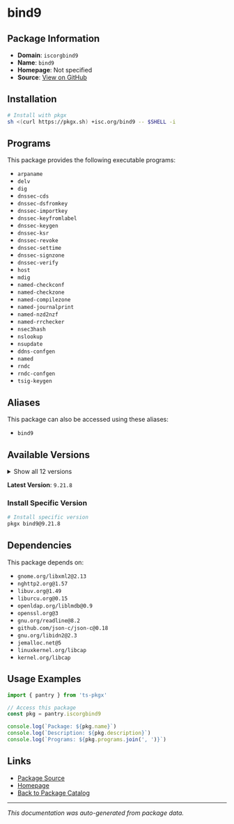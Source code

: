 # bind9

>

## Package Information

- **Domain**: `iscorgbind9`
- **Name**: `bind9`
- **Homepage**: Not specified
- **Source**: [View on GitHub](https://github.com/pkgxdev/pantry/tree/main/projects/isc.org/bind9/package.yml)

## Installation

```bash
# Install with pkgx
sh <(curl https://pkgx.sh) +isc.org/bind9 -- $SHELL -i
```

## Programs

This package provides the following executable programs:

- `arpaname`
- `delv`
- `dig`
- `dnssec-cds`
- `dnssec-dsfromkey`
- `dnssec-importkey`
- `dnssec-keyfromlabel`
- `dnssec-keygen`
- `dnssec-ksr`
- `dnssec-revoke`
- `dnssec-settime`
- `dnssec-signzone`
- `dnssec-verify`
- `host`
- `mdig`
- `named-checkconf`
- `named-checkzone`
- `named-compilezone`
- `named-journalprint`
- `named-nzd2nzf`
- `named-rrchecker`
- `nsec3hash`
- `nslookup`
- `nsupdate`
- `ddns-confgen`
- `named`
- `rndc`
- `rndc-confgen`
- `tsig-keygen`

## Aliases

This package can also be accessed using these aliases:

- `bind9`

## Available Versions

<details>
<summary>Show all 12 versions</summary>

- `9.21.8`, `9.21.7`, `9.21.6`, `9.21.5`, `9.21.4`
- `9.20.9`, `9.20.8`, `9.20.7`, `9.20.6`, `9.18.37`
- `9.18.36`, `9.18.35`

</details>

**Latest Version**: `9.21.8`

### Install Specific Version

```bash
# Install specific version
pkgx bind9@9.21.8
```

## Dependencies

This package depends on:

- `gnome.org/libxml2@2.13`
- `nghttp2.org@1.57`
- `libuv.org@1.49`
- `liburcu.org@0.15`
- `openldap.org/liblmdb@0.9`
- `openssl.org@3`
- `gnu.org/readline@8.2`
- `github.com/json-c/json-c@0.18`
- `gnu.org/libidn2@2.3`
- `jemalloc.net@5`
- `linuxkernel.org/libcap`
- `kernel.org/libcap`

## Usage Examples

```typescript
import { pantry } from 'ts-pkgx'

// Access this package
const pkg = pantry.iscorgbind9

console.log(`Package: ${pkg.name}`)
console.log(`Description: ${pkg.description}`)
console.log(`Programs: ${pkg.programs.join(', ')}`)
```

## Links

- [Package Source](https://github.com/pkgxdev/pantry/tree/main/projects/isc.org/bind9/package.yml)
- [Homepage](#)
- [Back to Package Catalog](../package-catalog.md)

---

*This documentation was auto-generated from package data.*
